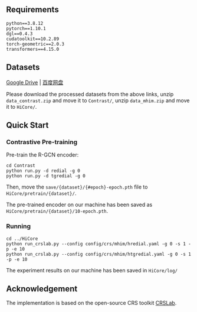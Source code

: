 
## Requirements

```
python==3.8.12
pytorch==1.10.1
dgl==0.4.3
cudatoolkit==10.2.89
torch-geometric==2.0.3
transformers==4.15.0
```

## Datasets

[Google Drive](https://drive.google.com/drive/folders/1witl2Ga8pQzAsreQhj4QUH7TldzWKzLa?usp=sharing) | [百度网盘](https://pan.baidu.com/s/1WQoWOSrquIZtJz8AGfg9Cg?pwd=mhim)

Please download the processed datasets from the above links, unzip `data_contrast.zip` and move it to `Contrast/`, unzip `data_mhim.zip` and move it to `HiCore/`.

## Quick Start

### Contrastive Pre-training

Pre-train the R-GCN encoder:

```
cd Contrast
python run.py -d redial -g 0
python run.py -d tgredial -g 0
```

Then, move the `save/{dataset}/{#epoch}-epoch.pth` file to `HiCore/pretrain/{dataset}/`.

The pre-trained encoder on our machine has been saved as `HiCore/pretrain/{dataset}/10-epoch.pth`.

### Running

```
cd ../HiCore
python run_crslab.py --config config/crs/mhim/hredial.yaml -g 0 -s 1 -p -e 10
python run_crslab.py --config config/crs/mhim/htgredial.yaml -g 0 -s 1 -p -e 10
```

The experiment results on our machine has been saved in `HiCore/log/`

## Acknowledgement

The implementation is based on the open-source CRS toolkit [CRSLab](https://github.com/RUCAIBox/CRSLab).


